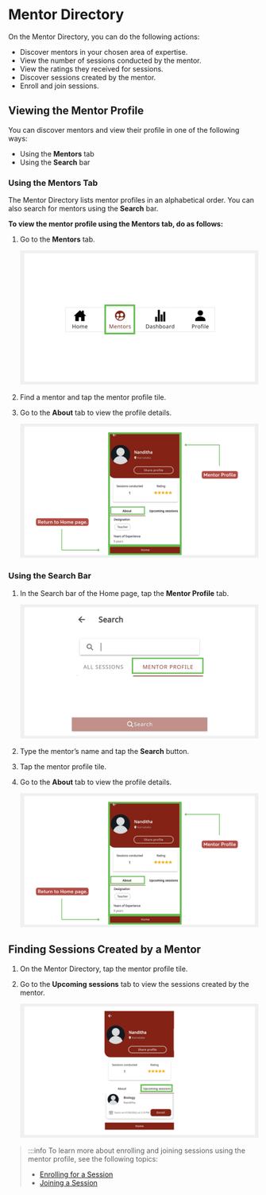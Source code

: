 # Mentor Directory 

On the Mentor Directory, you can do the following actions:

* Discover mentors in your chosen area of expertise.
* View the number of sessions conducted by the mentor.
* View the ratings they received for sessions.
* Discover sessions created by the mentor.
* Enroll and join sessions.

## Viewing the Mentor Profile

You can discover mentors and view their profile in one of the following ways:
* Using the **Mentors** tab
* Using the **Search** bar

### Using the Mentors Tab 

The Mentor Directory lists mentor profiles in an alphabetical order. You can also search for mentors using the **Search** bar.

**To view the mentor profile using the Mentors tab, do as follows:**

1. Go to the **Mentors** tab. 

    ![mentor directory](media/mentordirectory-icon.PNG) 
    
2. Find a mentor and tap the mentor profile tile. 

3.	Go to the **About** tab to view the profile details.

    ![mentor profile page](media/mentorprofile.png)

### Using the Search Bar

1. In the Search bar of the Home page, tap the **Mentor Profile** tab. 

    ![search for mentor profile](media/searchmentordirectory.PNG)

2. Type the mentor’s name and tap the **Search** button. 

3. Tap the mentor profile tile. 

4. Go to the **About** tab to view the profile details.

    ![mentor profile page](media/mentorprofile.PNG)

## Finding Sessions Created by a Mentor

1.	On the Mentor Directory, tap the mentor profile tile.
2.	Go to the **Upcoming sessions** tab to view the sessions created by the mentor.

    ![upcoming sessions](media/mentordirectory-upcomingsessions.png)

> :::info
> To learn more about enrolling and joining sessions using the mentor profile, see the following topics:
> * [Enrolling for a Session](enrolling-for-a-session.md)
> * [Joining a Session](joining-a-session.md)
